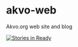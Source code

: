 akvo-web
========

Akvo.org web site and blog

[![Stories in Ready](https://badge.waffle.io/akvo/akvo-web.png?label=ready&title=Ready)](http://waffle.io/akvo/akvo-web)
